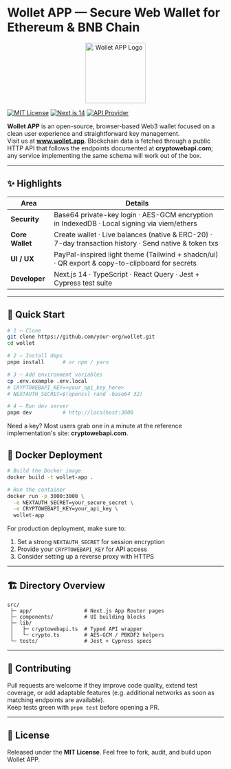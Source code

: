 # Wollet APP — Secure Web Wallet for Ethereum & BNB Chain

<p align="center">
  <img src="public/file.svg" width="140" alt="Wollet APP Logo" />
</p>

[![MIT License](https://img.shields.io/badge/license-MIT-blue.svg)](LICENSE)
[![Next.js 14](https://img.shields.io/badge/next.js-14-blue)](https://nextjs.org/)
[![API Provider](https://img.shields.io/badge/API_Provider-cryptowebapi.com-0070e0)](https://cryptowebapi.com)

**Wollet APP** is an open-source, browser-based Web3 wallet focused on a clean user experience and straightforward key management.  
Visit us at **www.wollet.app**. Blockchain data is fetched through a public HTTP API that follows the endpoints documented at **cryptowebapi.com**; any service implementing the same schema will work out of the box.

---

## ✨ Highlights

| Area            | Details                                                                                              |
|-----------------|-------------------------------------------------------------------------------------------------------|
| **Security**    | Base64 private-key login · AES-GCM encryption in IndexedDB · Local signing via viem/ethers            |
| **Core Wallet** | Create wallet · Live balances (native & ERC-20) · 7-day transaction history · Send native & token txs |
| **UI / UX**     | PayPal-inspired light theme (Tailwind + shadcn/ui) · QR export & copy-to-clipboard for secrets        |
| **Developer**   | Next.js 14 · TypeScript · React Query · Jest + Cypress test suite                                     |

---

## 🚀 Quick Start

```bash
# 1 – Clone
git clone https://github.com/your-org/wollet.git
cd wollet

# 2 – Install deps
pnpm install      # or npm / yarn

# 3 – Add environment variables
cp .env.example .env.local
# CRYPTOWEBAPI_KEY=<your_api_key_here>
# NEXTAUTH_SECRET=$(openssl rand -base64 32)

# 4 – Run dev server
pnpm dev          # http://localhost:3000
```

Need a key? Most users grab one in a minute at the reference implementation's site: **cryptowebapi.com**.

## 🐳 Docker Deployment

```bash
# Build the Docker image
docker build -t wollet-app .

# Run the container
docker run -p 3000:3000 \
  -e NEXTAUTH_SECRET=your_secure_secret \
  -e CRYPTOWEBAPI_KEY=your_api_key \
  wollet-app
```

For production deployment, make sure to:
1. Set a strong `NEXTAUTH_SECRET` for session encryption
2. Provide your `CRYPTOWEBAPI_KEY` for API access
3. Consider setting up a reverse proxy with HTTPS

---

## 🏗️ Directory Overview

```
src/
 ├─ app/                 # Next.js App Router pages
 ├─ components/          # UI building blocks
 ├─ lib/
 │   ├─ cryptowebapi.ts  # Typed API wrapper
 │   └─ crypto.ts        # AES-GCM / PBKDF2 helpers
 └─ tests/               # Jest + Cypress specs
```

---

## 🤝 Contributing

Pull requests are welcome if they improve code quality, extend test coverage, or add adaptable features (e.g. additional networks as soon as matching endpoints are available).  
Keep tests green with `pnpm test` before opening a PR.

---

## 📜 License

Released under the **MIT License**. Feel free to fork, audit, and build upon Wollet APP.
